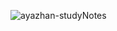 ![ayazhan-studyNotes](https://github.com/user-attachments/assets/3a9a0f69-475c-44e6-89d1-8eed1cbac351)
